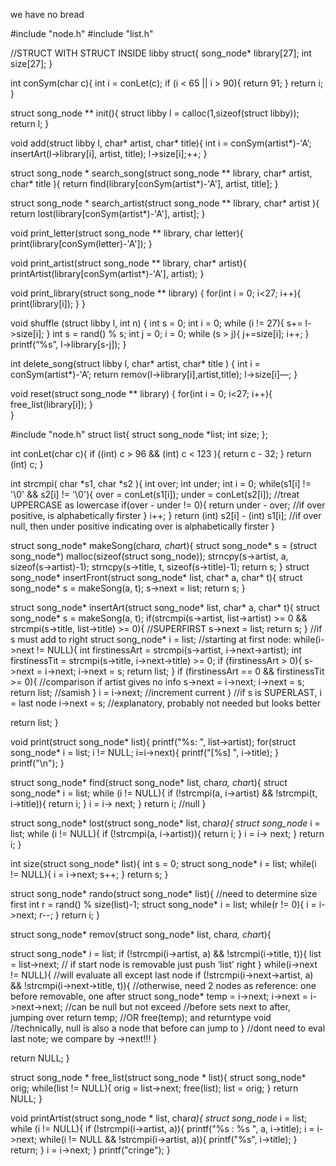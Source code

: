 we have no bread

#include "node.h"
#include "list.h"

//STRUCT WITH STRUCT INSIDE
libby struct{
    song_node* library[27];
    int size[27];
}


int conSym(char c){
    int i = conLet(c);
    if (i < 65 || i > 90){
        return 91;
    }
    return i;
}

struct song_node ** init(){
  struct libby l = calloc(1,sizeof(struct libby));
  return l;
}

void add(struct libby l, char* artist, char* title){
  int i = conSym(artist*)-'A’;
  insertArt(l->library[i], artist, title);
  l->size[i];++;
}

struct song_node * search_song(struct song_node ** library, char* artist, char* title ){
  return find(library[conSym(artist*)-'A'], artist, title];
}

struct song_node * search_artist(struct song_node ** library, char* artist ){
   return lost(library[conSym(artist*)-'A'], artist];
}

void print_letter(struct song_node ** library, char letter){
   print(library[conSym(letter)-'A']);
}

void print_artist(struct song_node ** library, char* artist){
   printArtist(library[conSym(artist*)-'A'], artist);
}

void print_library(struct song_node ** library) {
   for(int i = 0; i<27; i++){
         print(library[i]);
   }
}

void shuffle (struct libby l, int n) {
   int s = 0;
   int i = 0;
   while (i != 27){
       s+= l->size[i];
   }
   int s = rand() % s;
   int j = 0; 
   i = 0;
   while (s > j){
       j+=size[i];
       i++;
   }
   printf(“%s”, l->library[s-j]);
}

int delete_song(struct libby l, char* artist, char* title ) {
   int i = conSym(artist*)-'A’;
   return remov(l->library[i],artist,title);
   l->size[i]—;
}

void reset(struct song_node ** library) {
for(int i = 0; i<27; i++){
         free_list(library[i]);
   }   
}



















#include "node.h"
struct list{
  struct song_node *list;
  int size;
};


int conLet(char c){
  if ((int) c > 96 && (int) c < 123 ){
    return c - 32;
  }
  return (int) c;
}



int strcmpi( char *s1, char *s2 ){
  int over;
  int under;
  int i = 0;
  while(s1[i] != '\0' && s2[i] != '\0'){
    over = conLet(s1[i]);
    under = conLet(s2[i]); //treat UPPERCASE as lowercase
    if(over - under != 0){
      return under - over; //if over positive, is alphabetically firster
    }
    i++;
  }
  return (int) s2[i] - (int) s1[i];  //if over null, then under positive indicating over is alphabetically firster
}



struct song_node* makeSong(char*a, char*t){
  struct song_node* s = (struct song_node*) malloc(sizeof(struct song_node));
  strncpy(s->artist, a, sizeof(s->artist)-1);
  strncpy(s->title, t, sizeof(s->title)-1);
  return s;
}
struct song_node* insertFront(struct song_node* list, char* a, char* t){
  struct song_node* s = makeSong(a, t);
  s->next = list;
  return s;
}



struct song_node* insertArt(struct song_node* list, char* a, char* t){
  struct song_node* s = makeSong(a, t);
  if(strcmpi(s->artist, list->artist) >= 0 && strcmpi(s->title, list->title) >= 0){   //SUPERFIRST
    s->next = list;
    return s;
  }                                          //if s must add to right
  struct song_node* i = list;   //starting at first node:
  while(i->next != NULL){
    int firstinessArt = strcmpi(s->artist, i->next->artist);
    int firstinessTit = strcmpi(s->title, i->next->title) >= 0;
    if (firstinessArt > 0){
       s->next = i->next;
       i->next = s;
       return list;
    }
    if (firstinessArt == 0 && firstinessTit >= 0){
                           //comparison if artist gives no info
      s->next = i->next;
      i->next = s;
      return list;       //samish
    }
    i = i->next;   //increment current
  }
  //if s is SUPERLAST, i = last node
  i->next = s;   //explanatory, probably not needed but looks better

  return list;
}



void print(struct song_node* list){
  printf("%s: ", list->artist);
  for(struct song_node* i = list; i != NULL; i=i->next){
    printf("[%s] ", i->title);
  }
  printf("\n");
}



struct song_node* find(struct song_node* list, char*a, char*t){
  struct song_node* i = list;
  while (i != NULL){
    if (!strcmpi(a, i->artist) && !strcmpi(t, i->title)){
       return i;
    }
    i = i-> next;
  }
  return i;   //null
}



struct song_node* lost(struct song_node* list, char*a){
   struct song_node* i = list;
   while (i != NULL){
    if (!strcmpi(a, i->artist)){
       return i;
    }
    i = i-> next;
   }
  return i;
}



int size(struct song_node* list){
  int s = 0;
  struct song_node* i = list;
  while(i != NULL){
    i = i->next;
    s++;
  }
  return s;
}



struct song_node* rando(struct song_node* list){
  //need to determine size first
  int r = rand() % size(list)-1;
  struct song_node* i = list;
  while(r != 0){
    i = i->next;
    r--;
  }
  return i;
}



struct song_node* remov(struct song_node* list, char*a, char*t){

  struct song_node* i = list;
  if (!strcmpi(i->artist, a) && !strcmpi(i->title, t)){
    list = list->next;     // if start node is removable just push ‘list’ right
  }
  while(i->next != NULL){ //will evaluate all except last node
    if (!strcmpi(i->next->artist, a) && !strcmpi(i->next->title, t)){    //otherwise, need 2 nodes as reference: one before removable, one after
      struct song_node* temp = i->next;
      i->next = i->next->next; //can be null but not exceed            //before sets next to after, jumping over
      return temp;    //OR free(temp);   and returntype void                                             //technically, null is also a node that before can jump to
    }   //dont need to eval last note; we compare by ->next!!!
  }

  return NULL;
}



struct song_node * free_list(struct song_node * list){
  struct song_node* orig;
  while(list != NULL){
    orig = list->next;
    free(list);
    list = orig;
  }
  return NULL;
}



void printArtist(struct song_node * list, char*a){
     struct song_node* i = list;
     while (i != NULL){
        if (!strcmpi(i->artist, a)){
            printf("%s : %s ", a, i->title);
            i = i->next;
            while(i != NULL && !strcmpi(i->artist, a)){
                printf("%s", i->title);
            }
           return;
        }
        i = i->next;
     }
     printf("cringe");
   }

